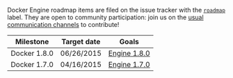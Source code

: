 Docker Engine roadmap items are filed on the issue tracker with the [`roadmap`](https://github.com/docker/docker/issues?q=is%3Aopen+is%3Aissue+label%3Aroadmap) label. They are open to community participation: join us on the [usual communication channels](https://github.com/docker/docker#talking-to-other-docker-users-and-contributors) to contribute!


| Milestone        | Target date | Goals |
|------------------|-------------|-------|
| Docker 1.8.0     | 06/26/2015  | [Engine 1.8.0](https://github.com/docker/docker/wiki/Engine-1.8.0) |
| Docker 1.7.0     | 04/16/2015  | [Engine 1.7.0](https://github.com/docker/docker/wiki/Engine-1.7.0) |
